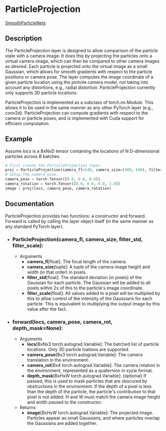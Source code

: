 # ParticleProjection

[SmoothParticleNets](https://cschenck.github.io/SmoothParticleNets)

## Description

The ParticleProjection layer is designed to allow comparison of the particle state with a camera image.
It does this by projecting the particles onto a virtual camera image, which can then be compared to other camera images as desired.
Each particle is projected onto the virtual image as a small Gaussian, which allows for smooth gradients with respect to the particle positions or camera pose.
The layer computes the image coordinate of a given particle location using the pinhole camera model, not taking into account any distortions, e.g., radial distortion.
ParticleProjection currently only supports 3D particle locations.

ParticleProjection is implemented as a subclass of torch.nn.Module.
This allows it to be used in the same manner as any other PyTorch layer (e.g., conv2d).
ParticleProjection can compute gradients with respect to the camera or particle poses, and is implemented with Cuda support for efficient computation.

## Example

Assume *locs* is a BxNxD tensor containing the locations of N D-dimensional particles across B batches.
```python
# First create the ParticleProjection layer.
proj = ParticleProjection(camera_fl=540, camera_size=(480, 640), filter_std=5.0, filter_scale=10.0)
# Setup the camera pose.
camera_pose = torch.Tensor([0.0, 0.0, 0.0])
camera_rotation = torch.Tensor([0.0, 0.0, 0.0, 1.0])
image = proj(locs, camera_pose, camera_rotation)
```


## Documentation

ParticleProjection provides two functions: a constructor and forward.
Forward is called by calling the layer object itself (in the same manner as any standard PyTorch layer).

* ### ParticleProjection(camera_fl, camera_size, filter_std, filter_scale):
    * Arguments
        * **camera_fl**[float]: The focal length of the camera.
        * **camera_size**[tuple]: A tuple of the camera image height and width (in that order) in pixels.
        * **filter_std**[float]: The standard deviation (in pixels) of the Gaussian for each particle. The Gaussian will be added to all pixels within 2x of this to the particle's image coordinate.
        * **filter_scale**[float]: All values added to a pixel will be multiplied by this to allow control of the intensity of the Gaussians for each particle. This is equivalent to multiplying the output image by this value after the fact.

* ### forward(locs, camera_pose, camera_rot, depth_mask=None):
    * Arguments
        * **locs**[BxNx3 torch.autograd.Variable]: The batched list of particle locations. Only 3D particle loations are supported.
        * **camera_pose**[Bx3 torch.autograd.Variable]: The camera translation in the environment.
        * **camera_rot**[Bx4 torch.autograd.Variable]: The camera rotation in the environment, represented as a quaternion in xyzw format.
        * **depth_mask**[BxHxW torch.autograd.Variable]: (optional) If passed, this is used to mask particles that are obscured by obstructions in the environment. If the depth of a pixel is less than the depth of the particle, the particle's contribution to that pixel is not added. H and W must match the camera image height and width passed to the constructor. 
    * Returns
        * **image**[BxHxW torch.autograd.Variable]: The projected image. Particles appear as small Gaussians, and where particles overlap the Gaussians are added together.

